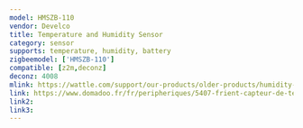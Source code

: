 ```yaml
---
model: HMSZB-110
vendor: Develco
title: Temperature and Humidity Sensor
category: sensor
supports: temperature, humidity, battery
zigbeemodel: ['HMSZB-110']
compatible: [z2m,deconz]
deconz: 4008
mlink: https://wattle.com/support/our-products/older-products/humidity-sensor/
link: https://www.domadoo.fr/fr/peripheriques/5407-frient-capteur-de-temperature-et-humidite-intelligent-zigbee-30-5713594002385.html
link2: 
link3: 
---
```


